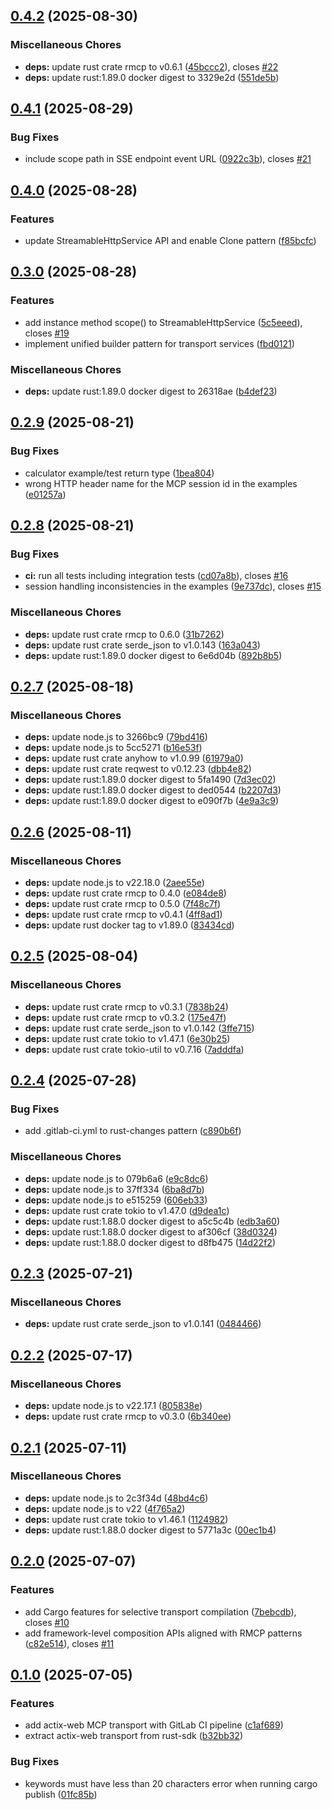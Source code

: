 ## [0.4.2](https://gitlab.com/lx-industries/rmcp-actix-web/compare/v0.4.1...v0.4.2) (2025-08-30)


### Miscellaneous Chores

* **deps:** update rust crate rmcp to v0.6.1 ([45bccc2](https://gitlab.com/lx-industries/rmcp-actix-web/commit/45bccc256353da0eddf869013415d70f938e21f1)), closes [#22](https://gitlab.com/lx-industries/rmcp-actix-web/issues/22)
* **deps:** update rust:1.89.0 docker digest to 3329e2d ([551de5b](https://gitlab.com/lx-industries/rmcp-actix-web/commit/551de5b69b3f5dfa2c34610ab60c58913e12160c))

## [0.4.1](https://gitlab.com/lx-industries/rmcp-actix-web/compare/v0.4.0...v0.4.1) (2025-08-29)


### Bug Fixes

* include scope path in SSE endpoint event URL ([0922c3b](https://gitlab.com/lx-industries/rmcp-actix-web/commit/0922c3ba340693e39266c287a8af29071d24af1b)), closes [#21](https://gitlab.com/lx-industries/rmcp-actix-web/issues/21)

## [0.4.0](https://gitlab.com/lx-industries/rmcp-actix-web/compare/v0.3.0...v0.4.0) (2025-08-28)


### Features

* update StreamableHttpService API and enable Clone pattern ([f85bcfc](https://gitlab.com/lx-industries/rmcp-actix-web/commit/f85bcfcf38b12ad3abfb7357688d0c9bd59da6ea))

## [0.3.0](https://gitlab.com/lx-industries/rmcp-actix-web/compare/v0.2.9...v0.3.0) (2025-08-28)


### Features

* add instance method scope() to StreamableHttpService ([5c5eeed](https://gitlab.com/lx-industries/rmcp-actix-web/commit/5c5eeed9903a75b465f2315e1aa76ea4fa31ae77)), closes [#19](https://gitlab.com/lx-industries/rmcp-actix-web/issues/19)
* implement unified builder pattern for transport services ([fbd0121](https://gitlab.com/lx-industries/rmcp-actix-web/commit/fbd0121af8aa8c867d754ea6ace959b93831a61e))


### Miscellaneous Chores

* **deps:** update rust:1.89.0 docker digest to 26318ae ([b4def23](https://gitlab.com/lx-industries/rmcp-actix-web/commit/b4def23125a3c7db308c1d7258970ce59a072964))

## [0.2.9](https://gitlab.com/lx-industries/rmcp-actix-web/compare/v0.2.8...v0.2.9) (2025-08-21)


### Bug Fixes

* calculator example/test return type ([1bea804](https://gitlab.com/lx-industries/rmcp-actix-web/commit/1bea8043edad2dc4cae0d173a6be58e014581dfa))
* wrong HTTP header name for the MCP session id in the examples ([e01257a](https://gitlab.com/lx-industries/rmcp-actix-web/commit/e01257a111a6012c2f42cef359364b0281b462f6))

## [0.2.8](https://gitlab.com/lx-industries/rmcp-actix-web/compare/v0.2.7...v0.2.8) (2025-08-21)


### Bug Fixes

* **ci:** run all tests including integration tests ([cd07a8b](https://gitlab.com/lx-industries/rmcp-actix-web/commit/cd07a8b0262ca01b6953471e057f00e9465410a8)), closes [#16](https://gitlab.com/lx-industries/rmcp-actix-web/issues/16)
* session handling inconsistencies in the examples ([9e737dc](https://gitlab.com/lx-industries/rmcp-actix-web/commit/9e737dc2c6d4c01ca939edfca2c6696fb561d692)), closes [#15](https://gitlab.com/lx-industries/rmcp-actix-web/issues/15)


### Miscellaneous Chores

* **deps:** update rust crate rmcp to 0.6.0 ([31b7262](https://gitlab.com/lx-industries/rmcp-actix-web/commit/31b7262bec4ab9327b2a69fc174c0da7ff461509))
* **deps:** update rust crate serde_json to v1.0.143 ([163a043](https://gitlab.com/lx-industries/rmcp-actix-web/commit/163a04381132c48b992d903a1e574b341e8f6bc9))
* **deps:** update rust:1.89.0 docker digest to 6e6d04b ([892b8b5](https://gitlab.com/lx-industries/rmcp-actix-web/commit/892b8b508112767f39de9f3319c5fd94fdcdef2b))

## [0.2.7](https://gitlab.com/lx-industries/rmcp-actix-web/compare/v0.2.6...v0.2.7) (2025-08-18)


### Miscellaneous Chores

* **deps:** update node.js to 3266bc9 ([79bd416](https://gitlab.com/lx-industries/rmcp-actix-web/commit/79bd416b141258425a1b869e8ff1ea8d7937a15b))
* **deps:** update node.js to 5cc5271 ([b16e53f](https://gitlab.com/lx-industries/rmcp-actix-web/commit/b16e53f4781122ce3033c77ffa6a7c475e2a53f5))
* **deps:** update rust crate anyhow to v1.0.99 ([61979a0](https://gitlab.com/lx-industries/rmcp-actix-web/commit/61979a0343fdd3a35a9093eed8d1241740f3b638))
* **deps:** update rust crate reqwest to v0.12.23 ([dbb4e82](https://gitlab.com/lx-industries/rmcp-actix-web/commit/dbb4e829e3c994dc36ea74861829e0829c1f5343))
* **deps:** update rust:1.89.0 docker digest to 5fa1490 ([7d3ec02](https://gitlab.com/lx-industries/rmcp-actix-web/commit/7d3ec022fccd77eb6f7e24459a0dbe86769b3375))
* **deps:** update rust:1.89.0 docker digest to ded0544 ([b2207d3](https://gitlab.com/lx-industries/rmcp-actix-web/commit/b2207d34980ac4149b8888ceba73fbc6c0318e37))
* **deps:** update rust:1.89.0 docker digest to e090f7b ([4e9a3c9](https://gitlab.com/lx-industries/rmcp-actix-web/commit/4e9a3c95a44960d153d5e1b2e6e22dd32996afed))

## [0.2.6](https://gitlab.com/lx-industries/rmcp-actix-web/compare/v0.2.5...v0.2.6) (2025-08-11)


### Miscellaneous Chores

* **deps:** update node.js to v22.18.0 ([2aee55e](https://gitlab.com/lx-industries/rmcp-actix-web/commit/2aee55e4c8229c2a2cc013476b78a23aba4dfcf4))
* **deps:** update rust crate rmcp to 0.4.0 ([e084de8](https://gitlab.com/lx-industries/rmcp-actix-web/commit/e084de8fee8b9ceed4adcc8537ba28f69911b3a3))
* **deps:** update rust crate rmcp to 0.5.0 ([7f48c7f](https://gitlab.com/lx-industries/rmcp-actix-web/commit/7f48c7fc47669ba68911861a2c3bd56475ce0205))
* **deps:** update rust crate rmcp to v0.4.1 ([4ff8ad1](https://gitlab.com/lx-industries/rmcp-actix-web/commit/4ff8ad1de2fadf378d1379c53da5626094963016))
* **deps:** update rust docker tag to v1.89.0 ([83434cd](https://gitlab.com/lx-industries/rmcp-actix-web/commit/83434cd12cac89d2c35efc7faca4a9e6d22a350b))

## [0.2.5](https://gitlab.com/lx-industries/rmcp-actix-web/compare/v0.2.4...v0.2.5) (2025-08-04)


### Miscellaneous Chores

* **deps:** update rust crate rmcp to v0.3.1 ([7838b24](https://gitlab.com/lx-industries/rmcp-actix-web/commit/7838b24e0011515f093c5f3d9a8cf9bc0f804f09))
* **deps:** update rust crate rmcp to v0.3.2 ([175e47f](https://gitlab.com/lx-industries/rmcp-actix-web/commit/175e47f683afb959c2cc647d7849ad78297f72ca))
* **deps:** update rust crate serde_json to v1.0.142 ([3ffe715](https://gitlab.com/lx-industries/rmcp-actix-web/commit/3ffe7155ac2ea7c5ddd3e196a917442ecb672a88))
* **deps:** update rust crate tokio to v1.47.1 ([6e30b25](https://gitlab.com/lx-industries/rmcp-actix-web/commit/6e30b257050f404375990b8cef859a8c003be18d))
* **deps:** update rust crate tokio-util to v0.7.16 ([7adddfa](https://gitlab.com/lx-industries/rmcp-actix-web/commit/7adddfad9e86556289c4021c84bd6d24923d824c))

## [0.2.4](https://gitlab.com/lx-industries/rmcp-actix-web/compare/v0.2.3...v0.2.4) (2025-07-28)


### Bug Fixes

* add .gitlab-ci.yml to rust-changes pattern ([c890b6f](https://gitlab.com/lx-industries/rmcp-actix-web/commit/c890b6fea33e2496352b9c66782898a0bad420ef))


### Miscellaneous Chores

* **deps:** update node.js to 079b6a6 ([e9c8dc6](https://gitlab.com/lx-industries/rmcp-actix-web/commit/e9c8dc6ec0ec5b1de18621616c7d7a93a3004a8d))
* **deps:** update node.js to 37ff334 ([6ba8d7b](https://gitlab.com/lx-industries/rmcp-actix-web/commit/6ba8d7bb70ea15b2feb4c3a5656328c62d847ca5))
* **deps:** update node.js to e515259 ([606eb33](https://gitlab.com/lx-industries/rmcp-actix-web/commit/606eb333b73ba3f73a3b4f17ab0b8fa612d318d1))
* **deps:** update rust crate tokio to v1.47.0 ([d9dea1c](https://gitlab.com/lx-industries/rmcp-actix-web/commit/d9dea1cf77e76df4814d6b30000934ca06a4a159))
* **deps:** update rust:1.88.0 docker digest to a5c5c4b ([edb3a60](https://gitlab.com/lx-industries/rmcp-actix-web/commit/edb3a60d89583db05bd8e61898c619d8b6bbc393))
* **deps:** update rust:1.88.0 docker digest to af306cf ([38d0324](https://gitlab.com/lx-industries/rmcp-actix-web/commit/38d032423785dfb5bbba215ba697b33bc60eac32))
* **deps:** update rust:1.88.0 docker digest to d8fb475 ([14d22f2](https://gitlab.com/lx-industries/rmcp-actix-web/commit/14d22f225924982ec3e17e7dab912c372eb8a171))

## [0.2.3](https://gitlab.com/lx-industries/rmcp-actix-web/compare/v0.2.2...v0.2.3) (2025-07-21)


### Miscellaneous Chores

* **deps:** update rust crate serde_json to v1.0.141 ([0484466](https://gitlab.com/lx-industries/rmcp-actix-web/commit/04844662ec8cdc567637ca1018c79c9a70be0107))

## [0.2.2](https://gitlab.com/lx-industries/rmcp-actix-web/compare/v0.2.1...v0.2.2) (2025-07-17)


### Miscellaneous Chores

* **deps:** update node.js to v22.17.1 ([805838e](https://gitlab.com/lx-industries/rmcp-actix-web/commit/805838eb6e8eaa61df5797e286509e3e84510800))
* **deps:** update rust crate rmcp to v0.3.0 ([6b340ee](https://gitlab.com/lx-industries/rmcp-actix-web/commit/6b340ee89466aa0f82510d702ad71db90c64346b))

## [0.2.1](https://gitlab.com/lx-industries/rmcp-actix-web/compare/v0.2.0...v0.2.1) (2025-07-11)


### Miscellaneous Chores

* **deps:** update node.js to 2c3f34d ([48bd4c6](https://gitlab.com/lx-industries/rmcp-actix-web/commit/48bd4c6a318e5564444491e8eff1614122d76476))
* **deps:** update node.js to v22 ([4f765a2](https://gitlab.com/lx-industries/rmcp-actix-web/commit/4f765a2fd8ea8e1dc167041a23b65453cd9f54d2))
* **deps:** update rust crate tokio to v1.46.1 ([1124982](https://gitlab.com/lx-industries/rmcp-actix-web/commit/11249822ee69d9d69849695aa10293265bc3e6ba))
* **deps:** update rust:1.88.0 docker digest to 5771a3c ([00ec1b4](https://gitlab.com/lx-industries/rmcp-actix-web/commit/00ec1b4bf260bbd589e5be54979a0bd705006147))

## [0.2.0](https://gitlab.com/lx-industries/rmcp-actix-web/compare/v0.1.0...v0.2.0) (2025-07-07)


### Features

* add Cargo features for selective transport compilation ([7bebcdb](https://gitlab.com/lx-industries/rmcp-actix-web/commit/7bebcdb5b037037d17824df85966ce26c9473538)), closes [#10](https://gitlab.com/lx-industries/rmcp-actix-web/issues/10)
* add framework-level composition APIs aligned with RMCP patterns ([c82e514](https://gitlab.com/lx-industries/rmcp-actix-web/commit/c82e51425c2d7518a4fcff81a85231848785c703)), closes [#11](https://gitlab.com/lx-industries/rmcp-actix-web/issues/11)

## [0.1.0](https://gitlab.com/lx-industries/rmcp-actix-web/compare/v0.0.0...v0.1.0) (2025-07-05)


### Features

* add actix-web MCP transport with GitLab CI pipeline ([c1af689](https://gitlab.com/lx-industries/rmcp-actix-web/commit/c1af689ba42aca9d1bd57a2f3ce5c57351480b0f))
* extract actix-web transport from rust-sdk ([b32bb32](https://gitlab.com/lx-industries/rmcp-actix-web/commit/b32bb32cc55b37ee8658a6614c70b01d2b9a8e7c))


### Bug Fixes

* keywords must have less than 20 characters error when running cargo publish ([01fc85b](https://gitlab.com/lx-industries/rmcp-actix-web/commit/01fc85b953c606a662d5b5560b2e1ee6097b2de2))
